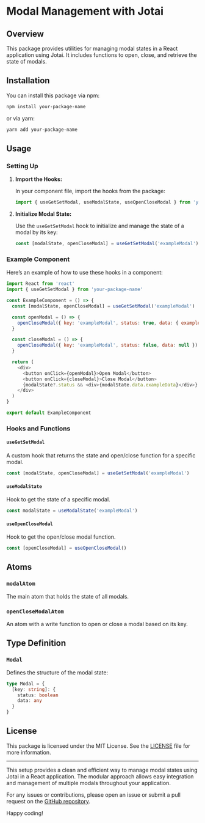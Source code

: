 # Modal Management with Jotai

## Overview

This package provides utilities for managing modal states in a React application using Jotai. It includes functions to open, close, and retrieve the state of modals.

## Installation

You can install this package via npm:

```sh
npm install your-package-name
```

or via yarn:

```sh
yarn add your-package-name
```

## Usage

### Setting Up

1. **Import the Hooks:**

   In your component file, import the hooks from the package:

   ```javascript
   import { useGetSetModal, useModalState, useOpenCloseModal } from 'your-package-name'
   ```

2. **Initialize Modal State:**

   Use the `useGetSetModal` hook to initialize and manage the state of a modal by its key:

   ```javascript
   const [modalState, openCloseModal] = useGetSetModal('exampleModal')
   ```

### Example Component

Here’s an example of how to use these hooks in a component:

```javascript
import React from 'react'
import { useGetSetModal } from 'your-package-name'

const ExampleComponent = () => {
  const [modalState, openCloseModal] = useGetSetModal('exampleModal')

  const openModal = () => {
    openCloseModal({ key: 'exampleModal', status: true, data: { exampleData: 'Some data' } })
  }

  const closeModal = () => {
    openCloseModal({ key: 'exampleModal', status: false, data: null })
  }

  return (
    <div>
      <button onClick={openModal}>Open Modal</button>
      <button onClick={closeModal}>Close Modal</button>
      {modalState?.status && <div>{modalState.data.exampleData}</div>}
    </div>
  )
}

export default ExampleComponent
```

### Hooks and Functions

#### `useGetSetModal`

A custom hook that returns the state and open/close function for a specific modal.

```javascript
const [modalState, openCloseModal] = useGetSetModal('exampleModal')
```

#### `useModalState`

Hook to get the state of a specific modal.

```javascript
const modalState = useModalState('exampleModal')
```

#### `useOpenCloseModal`

Hook to get the open/close modal function.

```javascript
const [openCloseModal] = useOpenCloseModal()
```

## Atoms

### `modalAtom`

The main atom that holds the state of all modals.

### `openCloseModalAtom`

An atom with a write function to open or close a modal based on its key.

## Type Definition

### `Modal`

Defines the structure of the modal state:

```typescript
type Modal = {
  [key: string]: {
    status: boolean
    data: any
  }
}
```

## License

This package is licensed under the MIT License. See the [LICENSE](LICENSE) file for more information.

---

This setup provides a clean and efficient way to manage modal states using Jotai in a React application. The modular approach allows easy integration and management of multiple modals throughout your application.

For any issues or contributions, please open an issue or submit a pull request on the [GitHub repository](https://github.com/shahbazpro2/use-hook-modal).

Happy coding!
